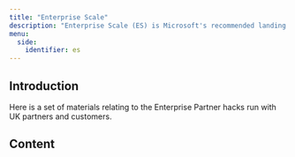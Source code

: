 ```yaml
---
title: "Enterprise Scale"
description: "Enterprise Scale (ES) is Microsoft's recommended landing zone architecture for the largest organisations. Landing zones sit within the Ready section of the Cloud Adoption Framework (CAF)."
menu:
  side:
    identifier: es
---
```


## Introduction

Here is a set of materials relating to the Enterprise Partner hacks run with UK partners and customers.

## Content
